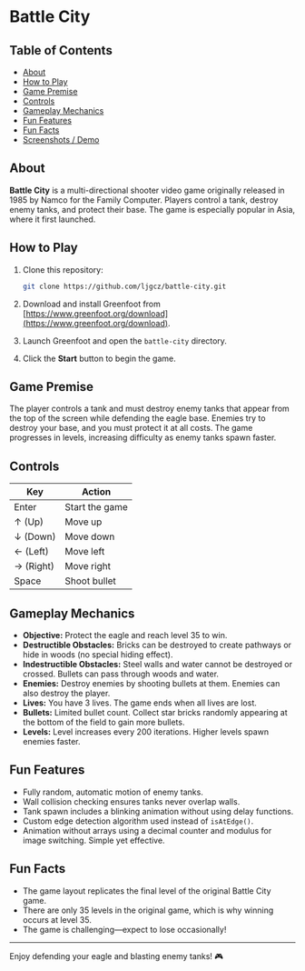# Battle City

## Table of Contents

- [About](#about)
- [How to Play](#how-to-play)
- [Game Premise](#game-premise)
- [Controls](#controls)
- [Gameplay Mechanics](#gameplay-mechanics)
- [Fun Features](#fun-features)
- [Fun Facts](#fun-facts)
- [Screenshots / Demo](#screenshots--demo)

## About

**Battle City** is a multi-directional shooter video game originally released in 1985 by Namco for the Family Computer. Players control a tank, destroy enemy tanks, and protect their base. The game is especially popular in Asia, where it first launched.

## How to Play

1. Clone this repository:
   ```bash
   git clone https://github.com/ljgcz/battle-city.git
   ```

2. Download and install Greenfoot from [https://www.greenfoot.org/download](https://www.greenfoot.org/download).

3. Launch Greenfoot and open the `battle-city` directory.

4. Click the **Start** button to begin the game.

## Game Premise

The player controls a tank and must destroy enemy tanks that appear from the top of the screen while defending the eagle base. Enemies try to destroy your base, and you must protect it at all costs. The game progresses in levels, increasing difficulty as enemy tanks spawn faster.

## Controls

| Key       | Action         |
|-----------|----------------|
| Enter     | Start the game |
| ↑ (Up)    | Move up        |
| ↓ (Down)  | Move down      |
| ← (Left)  | Move left      |
| → (Right) | Move right     |
| Space     | Shoot bullet   |

## Gameplay Mechanics

- **Objective:** Protect the eagle and reach level 35 to win.
- **Destructible Obstacles:** Bricks can be destroyed to create pathways or hide in woods (no special hiding effect).
- **Indestructible Obstacles:** Steel walls and water cannot be destroyed or crossed. Bullets can pass through woods and water.
- **Enemies:** Destroy enemies by shooting bullets at them. Enemies can also destroy the player.
- **Lives:** You have 3 lives. The game ends when all lives are lost.
- **Bullets:** Limited bullet count. Collect star bricks randomly appearing at the bottom of the field to gain more bullets.
- **Levels:** Level increases every 200 iterations. Higher levels spawn enemies faster.

## Fun Features

- Fully random, automatic motion of enemy tanks.
- Wall collision checking ensures tanks never overlap walls.
- Tank spawn includes a blinking animation without using delay functions.
- Custom edge detection algorithm used instead of `isAtEdge()`.
- Animation without arrays using a decimal counter and modulus for image switching. Simple yet effective.

## Fun Facts

- The game layout replicates the final level of the original Battle City game.
- There are only 35 levels in the original game, which is why winning occurs at level 35.
- The game is challenging—expect to lose occasionally!

---

Enjoy defending your eagle and blasting enemy tanks! 🎮
